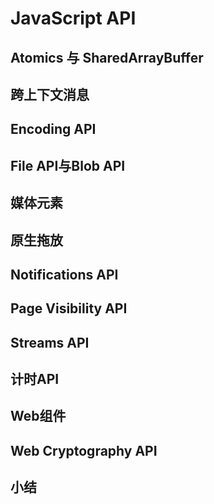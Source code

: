 # JavaScript API
## Atomics 与 SharedArrayBuffer
## 跨上下文消息
## Encoding API
## File API与Blob API
## 媒体元素
## 原生拖放
## Notifications API
## Page Visibility API
## Streams API
## 计时API
## Web组件
## Web Cryptography API
## 小结